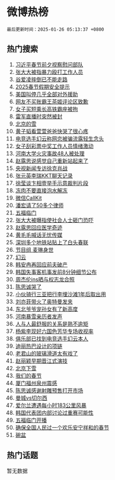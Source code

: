 # 微博热榜

`最后更新时间：2025-01-26 05:13:37 +0800`

## 热门搜索

1. [习近平春节前夕视察慰问部队](https://m.weibo.cn/search?containerid=100103type%3D1%26t%3D10%26q%3D%23%E4%B9%A0%E8%BF%91%E5%B9%B3%E6%98%A5%E8%8A%82%E5%89%8D%E5%A4%95%E8%A7%86%E5%AF%9F%E6%85%B0%E9%97%AE%E9%83%A8%E9%98%9F%23&stream_entry_id=51&isnewpage=1&extparam=seat%3D1%26c_type%3D51%26cate%3D10103%26q%3D%2523%25E4%25B9%25A0%25E8%25BF%2591%25E5%25B9%25B3%25E6%2598%25A5%25E8%258A%2582%25E5%2589%258D%25E5%25A4%2595%25E8%25A7%2586%25E5%25AF%259F%25E6%2585%25B0%25E9%2597%25AE%25E9%2583%25A8%25E9%2598%259F%2523%26dgr%3D0%26pos%3D0%26filter_type%3Drealtimehot%26stream_entry_id%3D51%26display_time%3D1737839615%26pre_seqid%3D17378396156329114374761)
1. [张大大被指暴力殴打工作人员](https://m.weibo.cn/search?containerid=100103type%3D1%26t%3D10%26q%3D%23%E5%BC%A0%E5%A4%A7%E5%A4%A7%E8%A2%AB%E6%8C%87%E6%9A%B4%E5%8A%9B%E6%AE%B4%E6%89%93%E5%B7%A5%E4%BD%9C%E4%BA%BA%E5%91%98%23&stream_entry_id=31&isnewpage=1&extparam=seat%3D1%26q%3D%2523%25E5%25BC%25A0%25E5%25A4%25A7%25E5%25A4%25A7%25E8%25A2%25AB%25E6%258C%2587%25E6%259A%25B4%25E5%258A%259B%25E6%25AE%25B4%25E6%2589%2593%25E5%25B7%25A5%25E4%25BD%259C%25E4%25BA%25BA%25E5%2591%2598%2523%26dgr%3D0%26flag%3D0%26filter_type%3Drealtimehot%26c_type%3D31%26cate%3D5001%26pos%3D0%26band_rank%3D1%26realpos%3D1%26lcate%3D5001%26stream_entry_id%3D31%26display_time%3D1737839615%26pre_seqid%3D17378396156329114374761)
1. [谷爱凌摔倒已不能走路](https://m.weibo.cn/search?containerid=100103type%3D1%26t%3D10%26q%3D%23%E8%B0%B7%E7%88%B1%E5%87%8C%E6%91%94%E5%80%92%E5%B7%B2%E4%B8%8D%E8%83%BD%E8%B5%B0%E8%B7%AF%23&stream_entry_id=31&isnewpage=1&extparam=seat%3D1%26q%3D%2523%25E8%25B0%25B7%25E7%2588%25B1%25E5%2587%258C%25E6%2591%2594%25E5%2580%2592%25E5%25B7%25B2%25E4%25B8%258D%25E8%2583%25BD%25E8%25B5%25B0%25E8%25B7%25AF%2523%26dgr%3D0%26flag%3D2%26filter_type%3Drealtimehot%26c_type%3D31%26cate%3D5001%26pos%3D1%26band_rank%3D2%26realpos%3D2%26lcate%3D5001%26stream_entry_id%3D31%26display_time%3D1737839615%26pre_seqid%3D17378396156329114374761)
1. [2025春节假期安全提示](https://m.weibo.cn/search?containerid=100103type%3D1%26t%3D10%26q%3D%232025%E6%98%A5%E8%8A%82%E5%81%87%E6%9C%9F%E5%AE%89%E5%85%A8%E6%8F%90%E7%A4%BA%23&stream_entry_id=31&isnewpage=1&extparam=seat%3D1%26q%3D%25232025%25E6%2598%25A5%25E8%258A%2582%25E5%2581%2587%25E6%259C%259F%25E5%25AE%2589%25E5%2585%25A8%25E6%258F%2590%25E7%25A4%25BA%2523%26dgr%3D0%26flag%3D0%26filter_type%3Drealtimehot%26c_type%3D31%26cate%3D5001%26pos%3D2%26band_rank%3D3%26realpos%3D3%26lcate%3D5001%26stream_entry_id%3D31%26display_time%3D1737839615%26pre_seqid%3D17378396156329114374761)
1. [美国叫停几乎全部对外援助](https://m.weibo.cn/search?containerid=100103type%3D1%26t%3D10%26q%3D%23%E7%BE%8E%E5%9B%BD%E5%8F%AB%E5%81%9C%E5%87%A0%E4%B9%8E%E5%85%A8%E9%83%A8%E5%AF%B9%E5%A4%96%E6%8F%B4%E5%8A%A9%23&stream_entry_id=31&isnewpage=1&extparam=seat%3D1%26q%3D%2523%25E7%25BE%258E%25E5%259B%25BD%25E5%258F%25AB%25E5%2581%259C%25E5%2587%25A0%25E4%25B9%258E%25E5%2585%25A8%25E9%2583%25A8%25E5%25AF%25B9%25E5%25A4%2596%25E6%258F%25B4%25E5%258A%25A9%2523%26dgr%3D0%26flag%3D0%26filter_type%3Drealtimehot%26c_type%3D31%26cate%3D5001%26pos%3D3%26band_rank%3D4%26realpos%3D4%26lcate%3D5001%26stream_entry_id%3D31%26display_time%3D1737839615%26pre_seqid%3D17378396156329114374761)
1. [网友不买账霸王茶姬评论区致歉](https://m.weibo.cn/search?containerid=100103type%3D1%26t%3D10%26q%3D%23%E7%BD%91%E5%8F%8B%E4%B8%8D%E4%B9%B0%E8%B4%A6%E9%9C%B8%E7%8E%8B%E8%8C%B6%E5%A7%AC%E8%AF%84%E8%AE%BA%E5%8C%BA%E8%87%B4%E6%AD%89%23&stream_entry_id=31&isnewpage=1&extparam=seat%3D1%26q%3D%2523%25E7%25BD%2591%25E5%258F%258B%25E4%25B8%258D%25E4%25B9%25B0%25E8%25B4%25A6%25E9%259C%25B8%25E7%258E%258B%25E8%258C%25B6%25E5%25A7%25AC%25E8%25AF%2584%25E8%25AE%25BA%25E5%258C%25BA%25E8%2587%25B4%25E6%25AD%2589%2523%26dgr%3D0%26flag%3D2%26filter_type%3Drealtimehot%26c_type%3D31%26cate%3D5001%26pos%3D4%26band_rank%3D5%26realpos%3D5%26lcate%3D5001%26stream_entry_id%3D31%26display_time%3D1737839615%26pre_seqid%3D17378396156329114374761)
1. [女子买短乘长高铁霸座被拘](https://m.weibo.cn/search?containerid=100103type%3D1%26t%3D10%26q%3D%23%E5%A5%B3%E5%AD%90%E4%B9%B0%E7%9F%AD%E4%B9%98%E9%95%BF%E9%AB%98%E9%93%81%E9%9C%B8%E5%BA%A7%E8%A2%AB%E6%8B%98%23&stream_entry_id=31&isnewpage=1&extparam=seat%3D1%26q%3D%2523%25E5%25A5%25B3%25E5%25AD%2590%25E4%25B9%25B0%25E7%259F%25AD%25E4%25B9%2598%25E9%2595%25BF%25E9%25AB%2598%25E9%2593%2581%25E9%259C%25B8%25E5%25BA%25A7%25E8%25A2%25AB%25E6%258B%2598%2523%26dgr%3D0%26flag%3D0%26filter_type%3Drealtimehot%26c_type%3D31%26cate%3D5001%26pos%3D5%26band_rank%3D6%26realpos%3D6%26lcate%3D5001%26stream_entry_id%3D31%26display_time%3D1737839615%26pre_seqid%3D17378396156329114374761)
1. [雷军直播时突然被封](https://m.weibo.cn/search?containerid=100103type%3D1%26t%3D10%26q%3D%23%E9%9B%B7%E5%86%9B%E7%9B%B4%E6%92%AD%E6%97%B6%E7%AA%81%E7%84%B6%E8%A2%AB%E5%B0%81%23&stream_entry_id=31&isnewpage=1&extparam=seat%3D1%26q%3D%2523%25E9%259B%25B7%25E5%2586%259B%25E7%259B%25B4%25E6%2592%25AD%25E6%2597%25B6%25E7%25AA%2581%25E7%2584%25B6%25E8%25A2%25AB%25E5%25B0%2581%2523%26dgr%3D0%26flag%3D0%26filter_type%3Drealtimehot%26c_type%3D31%26cate%3D5001%26pos%3D6%26band_rank%3D7%26realpos%3D7%26lcate%3D5001%26stream_entry_id%3D31%26display_time%3D1737839615%26pre_seqid%3D17378396156329114374761)
1. [北京的雪](https://m.weibo.cn/search?containerid=100103type%3D1%26t%3D10%26q%3D%23%E5%8C%97%E4%BA%AC%E7%9A%84%E9%9B%AA%23&stream_entry_id=31&isnewpage=1&extparam=seat%3D1%26q%3D%2523%25E5%258C%2597%25E4%25BA%25AC%25E7%259A%2584%25E9%259B%25AA%2523%26dgr%3D0%26flag%3D0%26filter_type%3Drealtimehot%26c_type%3D31%26cate%3D5001%26pos%3D7%26band_rank%3D8%26realpos%3D8%26lcate%3D5001%26stream_entry_id%3D31%26display_time%3D1737839615%26pre_seqid%3D17378396156329114374761)
1. [黄子韬看萱萱爸爸快哭了很心疼](https://m.weibo.cn/search?containerid=100103type%3D1%26t%3D10%26q%3D%23%E9%BB%84%E5%AD%90%E9%9F%AC%E7%9C%8B%E8%90%B1%E8%90%B1%E7%88%B8%E7%88%B8%E5%BF%AB%E5%93%AD%E4%BA%86%E5%BE%88%E5%BF%83%E7%96%BC%23&stream_entry_id=31&isnewpage=1&extparam=seat%3D1%26q%3D%2523%25E9%25BB%2584%25E5%25AD%2590%25E9%259F%25AC%25E7%259C%258B%25E8%2590%25B1%25E8%2590%25B1%25E7%2588%25B8%25E7%2588%25B8%25E5%25BF%25AB%25E5%2593%25AD%25E4%25BA%2586%25E5%25BE%2588%25E5%25BF%2583%25E7%2596%25BC%2523%26dgr%3D0%26flag%3D0%26filter_type%3Drealtimehot%26c_type%3D31%26cate%3D5001%26pos%3D8%26band_rank%3D9%26realpos%3D9%26lcate%3D5001%26stream_entry_id%3D31%26display_time%3D1737839615%26pre_seqid%3D17378396156329114374761)
1. [电竞选手幻云称网恋被骗流露轻生念头](https://m.weibo.cn/search?containerid=100103type%3D1%26t%3D10%26q%3D%23%E7%94%B5%E7%AB%9E%E9%80%89%E6%89%8B%E5%B9%BB%E4%BA%91%E7%A7%B0%E7%BD%91%E6%81%8B%E8%A2%AB%E9%AA%97%E6%B5%81%E9%9C%B2%E8%BD%BB%E7%94%9F%E5%BF%B5%E5%A4%B4%23&stream_entry_id=31&isnewpage=1&extparam=seat%3D1%26q%3D%2523%25E7%2594%25B5%25E7%25AB%259E%25E9%2580%2589%25E6%2589%258B%25E5%25B9%25BB%25E4%25BA%2591%25E7%25A7%25B0%25E7%25BD%2591%25E6%2581%258B%25E8%25A2%25AB%25E9%25AA%2597%25E6%25B5%2581%25E9%259C%25B2%25E8%25BD%25BB%25E7%2594%259F%25E5%25BF%25B5%25E5%25A4%25B4%2523%26dgr%3D0%26flag%3D0%26filter_type%3Drealtimehot%26c_type%3D31%26cate%3D5001%26pos%3D9%26band_rank%3D10%26realpos%3D10%26lcate%3D5001%26stream_entry_id%3D31%26display_time%3D1737839615%26pre_seqid%3D17378396156329114374761)
1. [女子刮彩票中奖工作人员情绪激动](https://m.weibo.cn/search?containerid=100103type%3D1%26t%3D10%26q%3D%23%E5%A5%B3%E5%AD%90%E5%88%AE%E5%BD%A9%E7%A5%A8%E4%B8%AD%E5%A5%96%E5%B7%A5%E4%BD%9C%E4%BA%BA%E5%91%98%E6%83%85%E7%BB%AA%E6%BF%80%E5%8A%A8%23&stream_entry_id=31&isnewpage=1&extparam=seat%3D1%26q%3D%2523%25E5%25A5%25B3%25E5%25AD%2590%25E5%2588%25AE%25E5%25BD%25A9%25E7%25A5%25A8%25E4%25B8%25AD%25E5%25A5%2596%25E5%25B7%25A5%25E4%25BD%259C%25E4%25BA%25BA%25E5%2591%2598%25E6%2583%2585%25E7%25BB%25AA%25E6%25BF%2580%25E5%258A%25A8%2523%26dgr%3D0%26flag%3D0%26filter_type%3Drealtimehot%26c_type%3D31%26cate%3D5001%26pos%3D10%26band_rank%3D11%26realpos%3D11%26lcate%3D5001%26stream_entry_id%3D31%26display_time%3D1737839615%26pre_seqid%3D17378396156329114374761)
1. [河南大学火灾事故48人被处理](https://m.weibo.cn/search?containerid=100103type%3D1%26t%3D10%26q%3D%23%E6%B2%B3%E5%8D%97%E5%A4%A7%E5%AD%A6%E7%81%AB%E7%81%BE%E4%BA%8B%E6%95%8548%E4%BA%BA%E8%A2%AB%E5%A4%84%E7%90%86%23&stream_entry_id=31&isnewpage=1&extparam=seat%3D1%26q%3D%2523%25E6%25B2%25B3%25E5%258D%2597%25E5%25A4%25A7%25E5%25AD%25A6%25E7%2581%25AB%25E7%2581%25BE%25E4%25BA%258B%25E6%2595%258548%25E4%25BA%25BA%25E8%25A2%25AB%25E5%25A4%2584%25E7%2590%2586%2523%26dgr%3D0%26flag%3D0%26filter_type%3Drealtimehot%26c_type%3D31%26cate%3D5001%26pos%3D11%26band_rank%3D12%26realpos%3D12%26lcate%3D5001%26stream_entry_id%3D31%26display_time%3D1737839615%26pre_seqid%3D17378396156329114374761)
1. [赵露思说感觉自己重新站起来了](https://m.weibo.cn/search?containerid=100103type%3D1%26t%3D10%26q%3D%23%E8%B5%B5%E9%9C%B2%E6%80%9D%E8%AF%B4%E6%84%9F%E8%A7%89%E8%87%AA%E5%B7%B1%E9%87%8D%E6%96%B0%E7%AB%99%E8%B5%B7%E6%9D%A5%E4%BA%86%23&stream_entry_id=31&isnewpage=1&extparam=seat%3D1%26q%3D%2523%25E8%25B5%25B5%25E9%259C%25B2%25E6%2580%259D%25E8%25AF%25B4%25E6%2584%259F%25E8%25A7%2589%25E8%2587%25AA%25E5%25B7%25B1%25E9%2587%258D%25E6%2596%25B0%25E7%25AB%2599%25E8%25B5%25B7%25E6%259D%25A5%25E4%25BA%2586%2523%26dgr%3D0%26flag%3D0%26filter_type%3Drealtimehot%26c_type%3D31%26cate%3D5001%26pos%3D12%26band_rank%3D13%26realpos%3D13%26lcate%3D5001%26stream_entry_id%3D31%26display_time%3D1737839615%26pre_seqid%3D17378396156329114374761)
1. [央视新闻专访徐克肖战](https://m.weibo.cn/search?containerid=100103type%3D1%26t%3D10%26q%3D%23%E5%A4%AE%E8%A7%86%E6%96%B0%E9%97%BB%E4%B8%93%E8%AE%BF%E5%BE%90%E5%85%8B%E8%82%96%E6%88%98%23&stream_entry_id=31&isnewpage=1&extparam=seat%3D1%26q%3D%2523%25E5%25A4%25AE%25E8%25A7%2586%25E6%2596%25B0%25E9%2597%25BB%25E4%25B8%2593%25E8%25AE%25BF%25E5%25BE%2590%25E5%2585%258B%25E8%2582%2596%25E6%2588%2598%2523%26dgr%3D0%26flag%3D0%26filter_type%3Drealtimehot%26c_type%3D31%26cate%3D5001%26pos%3D13%26band_rank%3D14%26realpos%3D14%26lcate%3D5001%26stream_entry_id%3D31%26display_time%3D1737839615%26pre_seqid%3D17378396156329114374761)
1. [张元英李瑞KKT聊天记录](https://m.weibo.cn/search?containerid=100103type%3D1%26t%3D10%26q%3D%23%E5%BC%A0%E5%85%83%E8%8B%B1%E6%9D%8E%E7%91%9EKKT%E8%81%8A%E5%A4%A9%E8%AE%B0%E5%BD%95%23&stream_entry_id=31&isnewpage=1&extparam=seat%3D1%26q%3D%2523%25E5%25BC%25A0%25E5%2585%2583%25E8%258B%25B1%25E6%259D%258E%25E7%2591%259EKKT%25E8%2581%258A%25E5%25A4%25A9%25E8%25AE%25B0%25E5%25BD%2595%2523%26dgr%3D0%26flag%3D0%26filter_type%3Drealtimehot%26c_type%3D31%26cate%3D5001%26pos%3D14%26band_rank%3D15%26realpos%3D15%26lcate%3D5001%26stream_entry_id%3D31%26display_time%3D1737839615%26pre_seqid%3D17378396156329114374761)
1. [徐莹谈卞相壹举手示意裁判片段](https://m.weibo.cn/search?containerid=100103type%3D1%26t%3D10%26q%3D%23%E5%BE%90%E8%8E%B9%E8%B0%88%E5%8D%9E%E7%9B%B8%E5%A3%B9%E4%B8%BE%E6%89%8B%E7%A4%BA%E6%84%8F%E8%A3%81%E5%88%A4%E7%89%87%E6%AE%B5%23&stream_entry_id=31&isnewpage=1&extparam=seat%3D1%26q%3D%2523%25E5%25BE%2590%25E8%258E%25B9%25E8%25B0%2588%25E5%258D%259E%25E7%259B%25B8%25E5%25A3%25B9%25E4%25B8%25BE%25E6%2589%258B%25E7%25A4%25BA%25E6%2584%258F%25E8%25A3%2581%25E5%2588%25A4%25E7%2589%2587%25E6%25AE%25B5%2523%26dgr%3D0%26flag%3D0%26filter_type%3Drealtimehot%26c_type%3D31%26cate%3D5001%26pos%3D15%26band_rank%3D16%26realpos%3D16%26lcate%3D5001%26stream_entry_id%3D31%26display_time%3D1737839615%26pre_seqid%3D17378396156329114374761)
1. [冻肉不要直接泡水解冻](https://m.weibo.cn/search?containerid=100103type%3D1%26t%3D10%26q%3D%23%E5%86%BB%E8%82%89%E4%B8%8D%E8%A6%81%E7%9B%B4%E6%8E%A5%E6%B3%A1%E6%B0%B4%E8%A7%A3%E5%86%BB%23&stream_entry_id=31&isnewpage=1&extparam=seat%3D1%26q%3D%2523%25E5%2586%25BB%25E8%2582%2589%25E4%25B8%258D%25E8%25A6%2581%25E7%259B%25B4%25E6%258E%25A5%25E6%25B3%25A1%25E6%25B0%25B4%25E8%25A7%25A3%25E5%2586%25BB%2523%26dgr%3D0%26flag%3D0%26filter_type%3Drealtimehot%26c_type%3D31%26cate%3D5001%26pos%3D16%26band_rank%3D17%26realpos%3D17%26lcate%3D5001%26stream_entry_id%3D31%26display_time%3D1737839615%26pre_seqid%3D17378396156329114374761)
1. [微信CallKit](https://m.weibo.cn/search?containerid=100103type%3D1%26t%3D10%26q%3D%E5%BE%AE%E4%BF%A1CallKit&stream_entry_id=31&isnewpage=1&extparam=seat%3D1%26q%3D%25E5%25BE%25AE%25E4%25BF%25A1CallKit%26dgr%3D0%26flag%3D0%26filter_type%3Drealtimehot%26c_type%3D31%26cate%3D5001%26pos%3D17%26band_rank%3D18%26realpos%3D18%26lcate%3D5001%26stream_entry_id%3D31%26display_time%3D1737839615%26pre_seqid%3D17378396156329114374761)
1. [潘宏请了50多个律师](https://m.weibo.cn/search?containerid=100103type%3D1%26t%3D10%26q%3D%23%E6%BD%98%E5%AE%8F%E8%AF%B7%E4%BA%8650%E5%A4%9A%E4%B8%AA%E5%BE%8B%E5%B8%88%23&stream_entry_id=31&isnewpage=1&extparam=seat%3D1%26q%3D%2523%25E6%25BD%2598%25E5%25AE%258F%25E8%25AF%25B7%25E4%25BA%258650%25E5%25A4%259A%25E4%25B8%25AA%25E5%25BE%258B%25E5%25B8%2588%2523%26dgr%3D0%26flag%3D0%26filter_type%3Drealtimehot%26c_type%3D31%26cate%3D5001%26pos%3D18%26band_rank%3D19%26realpos%3D19%26lcate%3D5001%26stream_entry_id%3D31%26display_time%3D1737839615%26pre_seqid%3D17378396156329114374761)
1. [五福临门](https://m.weibo.cn/search?containerid=100103type%3D1%26t%3D10%26q%3D%E4%BA%94%E7%A6%8F%E4%B8%B4%E9%97%A8&stream_entry_id=31&isnewpage=1&extparam=seat%3D1%26q%3D%25E4%25BA%2594%25E7%25A6%258F%25E4%25B8%25B4%25E9%2597%25A8%26dgr%3D0%26flag%3D0%26filter_type%3Drealtimehot%26c_type%3D31%26cate%3D5001%26pos%3D19%26band_rank%3D20%26realpos%3D20%26lcate%3D5001%26stream_entry_id%3D31%26display_time%3D1737839615%26pre_seqid%3D17378396156329114374761)
1. [张大大被曝指使社会人士砸门恐吓](https://m.weibo.cn/search?containerid=100103type%3D1%26t%3D10%26q%3D%23%E5%BC%A0%E5%A4%A7%E5%A4%A7%E8%A2%AB%E6%9B%9D%E6%8C%87%E4%BD%BF%E7%A4%BE%E4%BC%9A%E4%BA%BA%E5%A3%AB%E7%A0%B8%E9%97%A8%E6%81%90%E5%90%93%23&stream_entry_id=31&isnewpage=1&extparam=seat%3D1%26q%3D%2523%25E5%25BC%25A0%25E5%25A4%25A7%25E5%25A4%25A7%25E8%25A2%25AB%25E6%259B%259D%25E6%258C%2587%25E4%25BD%25BF%25E7%25A4%25BE%25E4%25BC%259A%25E4%25BA%25BA%25E5%25A3%25AB%25E7%25A0%25B8%25E9%2597%25A8%25E6%2581%2590%25E5%2590%2593%2523%26dgr%3D0%26flag%3D2%26filter_type%3Drealtimehot%26c_type%3D31%26cate%3D5001%26pos%3D20%26band_rank%3D21%26realpos%3D21%26lcate%3D5001%26stream_entry_id%3D31%26display_time%3D1737839615%26pre_seqid%3D17378396156329114374761)
1. [赵露思回应医学奇迹](https://m.weibo.cn/search?containerid=100103type%3D1%26t%3D10%26q%3D%23%E8%B5%B5%E9%9C%B2%E6%80%9D%E5%9B%9E%E5%BA%94%E5%8C%BB%E5%AD%A6%E5%A5%87%E8%BF%B9%23&stream_entry_id=31&isnewpage=1&extparam=seat%3D1%26q%3D%2523%25E8%25B5%25B5%25E9%259C%25B2%25E6%2580%259D%25E5%259B%259E%25E5%25BA%2594%25E5%258C%25BB%25E5%25AD%25A6%25E5%25A5%2587%25E8%25BF%25B9%2523%26dgr%3D0%26flag%3D2%26filter_type%3Drealtimehot%26c_type%3D31%26cate%3D5001%26pos%3D21%26band_rank%3D22%26realpos%3D22%26lcate%3D5001%26stream_entry_id%3D31%26display_time%3D1737839615%26pre_seqid%3D17378396156329114374761)
1. [黄毛毛喊话无忧传媒](https://m.weibo.cn/search?containerid=100103type%3D1%26t%3D10%26q%3D%23%E9%BB%84%E6%AF%9B%E6%AF%9B%E5%96%8A%E8%AF%9D%E6%97%A0%E5%BF%A7%E4%BC%A0%E5%AA%92%23&stream_entry_id=31&isnewpage=1&extparam=seat%3D1%26q%3D%2523%25E9%25BB%2584%25E6%25AF%259B%25E6%25AF%259B%25E5%2596%258A%25E8%25AF%259D%25E6%2597%25A0%25E5%25BF%25A7%25E4%25BC%25A0%25E5%25AA%2592%2523%26dgr%3D0%26flag%3D0%26filter_type%3Drealtimehot%26c_type%3D31%26cate%3D5001%26pos%3D22%26band_rank%3D23%26realpos%3D23%26lcate%3D5001%26stream_entry_id%3D31%26display_time%3D1737839615%26pre_seqid%3D17378396156329114374761)
1. [深圳多个地铁站贴上了白头春联](https://m.weibo.cn/search?containerid=100103type%3D1%26t%3D10%26q%3D%23%E6%B7%B1%E5%9C%B3%E5%A4%9A%E4%B8%AA%E5%9C%B0%E9%93%81%E7%AB%99%E8%B4%B4%E4%B8%8A%E4%BA%86%E7%99%BD%E5%A4%B4%E6%98%A5%E8%81%94%23&stream_entry_id=31&isnewpage=1&extparam=seat%3D1%26q%3D%2523%25E6%25B7%25B1%25E5%259C%25B3%25E5%25A4%259A%25E4%25B8%25AA%25E5%259C%25B0%25E9%2593%2581%25E7%25AB%2599%25E8%25B4%25B4%25E4%25B8%258A%25E4%25BA%2586%25E7%2599%25BD%25E5%25A4%25B4%25E6%2598%25A5%25E8%2581%2594%2523%26dgr%3D0%26flag%3D0%26filter_type%3Drealtimehot%26c_type%3D31%26cate%3D5001%26pos%3D23%26band_rank%3D24%26realpos%3D24%26lcate%3D5001%26stream_entry_id%3D31%26display_time%3D1737839615%26pre_seqid%3D17378396156329114374761)
1. [节目组 麦琳身世](https://m.weibo.cn/search?containerid=100103type%3D1%26t%3D10%26q%3D%E8%8A%82%E7%9B%AE%E7%BB%84+%E9%BA%A6%E7%90%B3%E8%BA%AB%E4%B8%96&stream_entry_id=31&isnewpage=1&extparam=seat%3D1%26q%3D%25E8%258A%2582%25E7%259B%25AE%25E7%25BB%2584%2520%25E9%25BA%25A6%25E7%2590%25B3%25E8%25BA%25AB%25E4%25B8%2596%26dgr%3D0%26flag%3D0%26filter_type%3Drealtimehot%26c_type%3D31%26cate%3D5001%26pos%3D24%26band_rank%3D25%26realpos%3D25%26lcate%3D5001%26stream_entry_id%3D31%26display_time%3D1737839615%26pre_seqid%3D17378396156329114374761)
1. [幻云](https://m.weibo.cn/search?containerid=100103type%3D1%26t%3D10%26q%3D%E5%B9%BB%E4%BA%91&stream_entry_id=31&isnewpage=1&extparam=seat%3D1%26q%3D%25E5%25B9%25BB%25E4%25BA%2591%26dgr%3D0%26flag%3D0%26filter_type%3Drealtimehot%26c_type%3D31%26cate%3D5001%26pos%3D25%26band_rank%3D26%26realpos%3D26%26lcate%3D5001%26stream_entry_id%3D31%26display_time%3D1737839615%26pre_seqid%3D17378396156329114374761)
1. [韩安冉再回应前夫破产](https://m.weibo.cn/search?containerid=100103type%3D1%26t%3D10%26q%3D%23%E9%9F%A9%E5%AE%89%E5%86%89%E5%86%8D%E5%9B%9E%E5%BA%94%E5%89%8D%E5%A4%AB%E7%A0%B4%E4%BA%A7%23&stream_entry_id=31&isnewpage=1&extparam=seat%3D1%26q%3D%2523%25E9%259F%25A9%25E5%25AE%2589%25E5%2586%2589%25E5%2586%258D%25E5%259B%259E%25E5%25BA%2594%25E5%2589%258D%25E5%25A4%25AB%25E7%25A0%25B4%25E4%25BA%25A7%2523%26dgr%3D0%26flag%3D0%26filter_type%3Drealtimehot%26c_type%3D31%26cate%3D5001%26pos%3D26%26band_rank%3D27%26realpos%3D27%26lcate%3D5001%26stream_entry_id%3D31%26display_time%3D1737839615%26pre_seqid%3D17378396156329114374761)
1. [韩国失事客机事发前8分钟细节公布](https://m.weibo.cn/search?containerid=100103type%3D1%26t%3D10%26q%3D%23%E9%9F%A9%E5%9B%BD%E5%A4%B1%E4%BA%8B%E5%AE%A2%E6%9C%BA%E4%BA%8B%E5%8F%91%E5%89%8D8%E5%88%86%E9%92%9F%E7%BB%86%E8%8A%82%E5%85%AC%E5%B8%83%23&stream_entry_id=31&isnewpage=1&extparam=seat%3D1%26q%3D%2523%25E9%259F%25A9%25E5%259B%25BD%25E5%25A4%25B1%25E4%25BA%258B%25E5%25AE%25A2%25E6%259C%25BA%25E4%25BA%258B%25E5%258F%2591%25E5%2589%258D8%25E5%2588%2586%25E9%2592%259F%25E7%25BB%2586%25E8%258A%2582%25E5%2585%25AC%25E5%25B8%2583%2523%26dgr%3D0%26flag%3D0%26filter_type%3Drealtimehot%26c_type%3D31%26cate%3D5001%26pos%3D27%26band_rank%3D28%26realpos%3D28%26lcate%3D5001%26stream_entry_id%3D31%26display_time%3D1737839615%26pre_seqid%3D17378396156329114374761)
1. [周杰伦ins晒与权志龙合照](https://m.weibo.cn/search?containerid=100103type%3D1%26t%3D10%26q%3D%23%E5%91%A8%E6%9D%B0%E4%BC%A6ins%E6%99%92%E4%B8%8E%E6%9D%83%E5%BF%97%E9%BE%99%E5%90%88%E7%85%A7%23&stream_entry_id=31&isnewpage=1&extparam=seat%3D1%26q%3D%2523%25E5%2591%25A8%25E6%259D%25B0%25E4%25BC%25A6ins%25E6%2599%2592%25E4%25B8%258E%25E6%259D%2583%25E5%25BF%2597%25E9%25BE%2599%25E5%2590%2588%25E7%2585%25A7%2523%26dgr%3D0%26flag%3D0%26filter_type%3Drealtimehot%26c_type%3D31%26cate%3D5001%26pos%3D28%26band_rank%3D29%26realpos%3D29%26lcate%3D5001%26stream_entry_id%3D31%26display_time%3D1737839615%26pre_seqid%3D17378396156329114374761)
1. [陈思诚哭了](https://m.weibo.cn/search?containerid=100103type%3D1%26t%3D10%26q%3D%23%E9%99%88%E6%80%9D%E8%AF%9A%E5%93%AD%E4%BA%86%23&stream_entry_id=31&isnewpage=1&extparam=seat%3D1%26q%3D%2523%25E9%2599%2588%25E6%2580%259D%25E8%25AF%259A%25E5%2593%25AD%25E4%25BA%2586%2523%26dgr%3D0%26flag%3D0%26filter_type%3Drealtimehot%26c_type%3D31%26cate%3D5001%26pos%3D29%26band_rank%3D30%26realpos%3D30%26lcate%3D5001%26stream_entry_id%3D31%26display_time%3D1737839615%26pre_seqid%3D17378396156329114374761)
1. [小伙骑行三亚把行李埋沙滩1年后取出用](https://m.weibo.cn/search?containerid=100103type%3D1%26t%3D10%26q%3D%23%E5%B0%8F%E4%BC%99%E9%AA%91%E8%A1%8C%E4%B8%89%E4%BA%9A%E6%8A%8A%E8%A1%8C%E6%9D%8E%E5%9F%8B%E6%B2%99%E6%BB%A91%E5%B9%B4%E5%90%8E%E5%8F%96%E5%87%BA%E7%94%A8%23&stream_entry_id=31&isnewpage=1&extparam=seat%3D1%26q%3D%2523%25E5%25B0%258F%25E4%25BC%2599%25E9%25AA%2591%25E8%25A1%258C%25E4%25B8%2589%25E4%25BA%259A%25E6%258A%258A%25E8%25A1%258C%25E6%259D%258E%25E5%259F%258B%25E6%25B2%2599%25E6%25BB%25A91%25E5%25B9%25B4%25E5%2590%258E%25E5%258F%2596%25E5%2587%25BA%25E7%2594%25A8%2523%26dgr%3D0%26flag%3D0%26filter_type%3Drealtimehot%26c_type%3D31%26cate%3D5001%26pos%3D30%26band_rank%3D31%26realpos%3D31%26lcate%3D5001%26stream_entry_id%3D31%26display_time%3D1737839615%26pre_seqid%3D17378396156329114374761)
1. [刘亦菲带火了奥特曼发夹](https://m.weibo.cn/search?containerid=100103type%3D1%26t%3D10%26q%3D%23%E5%88%98%E4%BA%A6%E8%8F%B2%E5%B8%A6%E7%81%AB%E4%BA%86%E5%A5%A5%E7%89%B9%E6%9B%BC%E5%8F%91%E5%A4%B9%23&stream_entry_id=31&isnewpage=1&extparam=seat%3D1%26q%3D%2523%25E5%2588%2598%25E4%25BA%25A6%25E8%258F%25B2%25E5%25B8%25A6%25E7%2581%25AB%25E4%25BA%2586%25E5%25A5%25A5%25E7%2589%25B9%25E6%259B%25BC%25E5%258F%2591%25E5%25A4%25B9%2523%26dgr%3D0%26flag%3D0%26filter_type%3Drealtimehot%26c_type%3D31%26cate%3D5001%26pos%3D31%26band_rank%3D32%26realpos%3D32%26lcate%3D5001%26stream_entry_id%3D31%26display_time%3D1737839615%26pre_seqid%3D17378396156329114374761)
1. [东北爷爷宠孙女有了新高度](https://m.weibo.cn/search?containerid=100103type%3D1%26t%3D10%26q%3D%23%E4%B8%9C%E5%8C%97%E7%88%B7%E7%88%B7%E5%AE%A0%E5%AD%99%E5%A5%B3%E6%9C%89%E4%BA%86%E6%96%B0%E9%AB%98%E5%BA%A6%23&stream_entry_id=31&isnewpage=1&extparam=seat%3D1%26q%3D%2523%25E4%25B8%259C%25E5%258C%2597%25E7%2588%25B7%25E7%2588%25B7%25E5%25AE%25A0%25E5%25AD%2599%25E5%25A5%25B3%25E6%259C%2589%25E4%25BA%2586%25E6%2596%25B0%25E9%25AB%2598%25E5%25BA%25A6%2523%26dgr%3D0%26flag%3D0%26filter_type%3Drealtimehot%26c_type%3D31%26cate%3D5001%26pos%3D32%26band_rank%3D33%26realpos%3D33%26lcate%3D5001%26stream_entry_id%3D31%26display_time%3D1737839615%26pre_seqid%3D17378396156329114374761)
1. [河南暴雪亲历者发声](https://m.weibo.cn/search?containerid=100103type%3D1%26t%3D10%26q%3D%23%E6%B2%B3%E5%8D%97%E6%9A%B4%E9%9B%AA%E4%BA%B2%E5%8E%86%E8%80%85%E5%8F%91%E5%A3%B0%23&stream_entry_id=31&isnewpage=1&extparam=seat%3D1%26q%3D%2523%25E6%25B2%25B3%25E5%258D%2597%25E6%259A%25B4%25E9%259B%25AA%25E4%25BA%25B2%25E5%258E%2586%25E8%2580%2585%25E5%258F%2591%25E5%25A3%25B0%2523%26dgr%3D0%26flag%3D0%26filter_type%3Drealtimehot%26c_type%3D31%26cate%3D5001%26pos%3D33%26band_rank%3D34%26realpos%3D34%26lcate%3D5001%26stream_entry_id%3D31%26display_time%3D1737839615%26pre_seqid%3D17378396156329114374761)
1. [人与人最舒服的关系是熟不逾矩](https://m.weibo.cn/search?containerid=100103type%3D1%26t%3D10%26q%3D%23%E4%BA%BA%E4%B8%8E%E4%BA%BA%E6%9C%80%E8%88%92%E6%9C%8D%E7%9A%84%E5%85%B3%E7%B3%BB%E6%98%AF%E7%86%9F%E4%B8%8D%E9%80%BE%E7%9F%A9%23&stream_entry_id=31&isnewpage=1&extparam=seat%3D1%26q%3D%2523%25E4%25BA%25BA%25E4%25B8%258E%25E4%25BA%25BA%25E6%259C%2580%25E8%2588%2592%25E6%259C%258D%25E7%259A%2584%25E5%2585%25B3%25E7%25B3%25BB%25E6%2598%25AF%25E7%2586%259F%25E4%25B8%258D%25E9%2580%25BE%25E7%259F%25A9%2523%26dgr%3D0%26flag%3D0%26filter_type%3Drealtimehot%26c_type%3D31%26cate%3D5001%26pos%3D34%26band_rank%3D35%26realpos%3D35%26lcate%3D5001%26stream_entry_id%3D31%26display_time%3D1737839615%26pre_seqid%3D17378396156329114374761)
1. [杨紫李现好六国色芳华专场收视率](https://m.weibo.cn/search?containerid=100103type%3D1%26t%3D10%26q%3D%23%E6%9D%A8%E7%B4%AB%E6%9D%8E%E7%8E%B0%E5%A5%BD%E5%85%AD%E5%9B%BD%E8%89%B2%E8%8A%B3%E5%8D%8E%E4%B8%93%E5%9C%BA%E6%94%B6%E8%A7%86%E7%8E%87%23&stream_entry_id=31&isnewpage=1&extparam=seat%3D1%26q%3D%2523%25E6%259D%25A8%25E7%25B4%25AB%25E6%259D%258E%25E7%258E%25B0%25E5%25A5%25BD%25E5%2585%25AD%25E5%259B%25BD%25E8%2589%25B2%25E8%258A%25B3%25E5%258D%258E%25E4%25B8%2593%25E5%259C%25BA%25E6%2594%25B6%25E8%25A7%2586%25E7%258E%2587%2523%26dgr%3D0%26flag%3D0%26filter_type%3Drealtimehot%26c_type%3D31%26cate%3D5001%26pos%3D35%26band_rank%3D36%26realpos%3D36%26lcate%3D5001%26stream_entry_id%3D31%26display_time%3D1737839615%26pre_seqid%3D17378396156329114374761)
1. [俱乐部已找到电竞选手幻云本人](https://m.weibo.cn/search?containerid=100103type%3D1%26t%3D10%26q%3D%23%E4%BF%B1%E4%B9%90%E9%83%A8%E5%B7%B2%E6%89%BE%E5%88%B0%E7%94%B5%E7%AB%9E%E9%80%89%E6%89%8B%E5%B9%BB%E4%BA%91%E6%9C%AC%E4%BA%BA%23&stream_entry_id=31&isnewpage=1&extparam=seat%3D1%26q%3D%2523%25E4%25BF%25B1%25E4%25B9%2590%25E9%2583%25A8%25E5%25B7%25B2%25E6%2589%25BE%25E5%2588%25B0%25E7%2594%25B5%25E7%25AB%259E%25E9%2580%2589%25E6%2589%258B%25E5%25B9%25BB%25E4%25BA%2591%25E6%259C%25AC%25E4%25BA%25BA%2523%26dgr%3D0%26flag%3D0%26filter_type%3Drealtimehot%26c_type%3D31%26cate%3D5001%26pos%3D36%26band_rank%3D37%26realpos%3D37%26lcate%3D5001%26stream_entry_id%3D31%26display_time%3D1737839615%26pre_seqid%3D17378396156329114374761)
1. [迪丽热巴设计的项链](https://m.weibo.cn/search?containerid=100103type%3D1%26t%3D10%26q%3D%23%E8%BF%AA%E4%B8%BD%E7%83%AD%E5%B7%B4%E8%AE%BE%E8%AE%A1%E7%9A%84%E9%A1%B9%E9%93%BE%23&stream_entry_id=31&isnewpage=1&extparam=seat%3D1%26q%3D%2523%25E8%25BF%25AA%25E4%25B8%25BD%25E7%2583%25AD%25E5%25B7%25B4%25E8%25AE%25BE%25E8%25AE%25A1%25E7%259A%2584%25E9%25A1%25B9%25E9%2593%25BE%2523%26dgr%3D0%26flag%3D0%26filter_type%3Drealtimehot%26c_type%3D31%26cate%3D5001%26pos%3D37%26band_rank%3D38%26realpos%3D38%26lcate%3D5001%26stream_entry_id%3D31%26display_time%3D1737839615%26pre_seqid%3D17378396156329114374761)
1. [老君山的玻璃滑道太有戏了](https://m.weibo.cn/search?containerid=100103type%3D1%26t%3D10%26q%3D%E8%80%81%E5%90%9B%E5%B1%B1%E7%9A%84%E7%8E%BB%E7%92%83%E6%BB%91%E9%81%93%E5%A4%AA%E6%9C%89%E6%88%8F%E4%BA%86&stream_entry_id=31&isnewpage=1&extparam=seat%3D1%26q%3D%25E8%2580%2581%25E5%2590%259B%25E5%25B1%25B1%25E7%259A%2584%25E7%258E%25BB%25E7%2592%2583%25E6%25BB%2591%25E9%2581%2593%25E5%25A4%25AA%25E6%259C%2589%25E6%2588%258F%25E4%25BA%2586%26dgr%3D0%26flag%3D1%26filter_type%3Drealtimehot%26c_type%3D31%26cate%3D5001%26pos%3D38%26band_rank%3D39%26realpos%3D39%26lcate%3D5001%26stream_entry_id%3D31%26display_time%3D1737839615%26pre_seqid%3D17378396156329114374761)
1. [赵丽颖早期晋江式演技](https://m.weibo.cn/search?containerid=100103type%3D1%26t%3D10%26q%3D%23%E8%B5%B5%E4%B8%BD%E9%A2%96%E6%97%A9%E6%9C%9F%E6%99%8B%E6%B1%9F%E5%BC%8F%E6%BC%94%E6%8A%80%23&stream_entry_id=31&isnewpage=1&extparam=seat%3D1%26q%3D%2523%25E8%25B5%25B5%25E4%25B8%25BD%25E9%25A2%2596%25E6%2597%25A9%25E6%259C%259F%25E6%2599%258B%25E6%25B1%259F%25E5%25BC%258F%25E6%25BC%2594%25E6%258A%2580%2523%26dgr%3D0%26flag%3D0%26filter_type%3Drealtimehot%26c_type%3D31%26cate%3D5001%26pos%3D39%26band_rank%3D40%26realpos%3D40%26lcate%3D5001%26stream_entry_id%3D31%26display_time%3D1737839615%26pre_seqid%3D17378396156329114374761)
1. [北京下雪](https://m.weibo.cn/search?containerid=100103type%3D1%26t%3D10%26q%3D%E5%8C%97%E4%BA%AC%E4%B8%8B%E9%9B%AA&stream_entry_id=31&isnewpage=1&extparam=seat%3D1%26q%3D%25E5%258C%2597%25E4%25BA%25AC%25E4%25B8%258B%25E9%259B%25AA%26dgr%3D0%26flag%3D0%26filter_type%3Drealtimehot%26c_type%3D31%26cate%3D5001%26pos%3D40%26band_rank%3D41%26realpos%3D41%26lcate%3D5001%26stream_entry_id%3D31%26display_time%3D1737839615%26pre_seqid%3D17378396156329114374761)
1. [我们的春节](https://m.weibo.cn/search?containerid=100103type%3D1%26t%3D10%26q%3D%E6%88%91%E4%BB%AC%E7%9A%84%E6%98%A5%E8%8A%82&stream_entry_id=31&isnewpage=1&extparam=seat%3D1%26q%3D%25E6%2588%2591%25E4%25BB%25AC%25E7%259A%2584%25E6%2598%25A5%25E8%258A%2582%26dgr%3D0%26flag%3D0%26filter_type%3Drealtimehot%26c_type%3D31%26cate%3D5001%26pos%3D41%26band_rank%3D42%26realpos%3D42%26lcate%3D5001%26stream_entry_id%3D31%26display_time%3D1737839615%26pre_seqid%3D17378396156329114374761)
1. [厦门福州泉州震感](https://m.weibo.cn/search?containerid=100103type%3D1%26t%3D10%26q%3D%23%E5%8E%A6%E9%97%A8%E7%A6%8F%E5%B7%9E%E6%B3%89%E5%B7%9E%E9%9C%87%E6%84%9F%23&stream_entry_id=31&isnewpage=1&extparam=seat%3D1%26q%3D%2523%25E5%258E%25A6%25E9%2597%25A8%25E7%25A6%258F%25E5%25B7%259E%25E6%25B3%2589%25E5%25B7%259E%25E9%259C%2587%25E6%2584%259F%2523%26dgr%3D0%26flag%3D0%26filter_type%3Drealtimehot%26c_type%3D31%26cate%3D5001%26pos%3D42%26band_rank%3D43%26realpos%3D43%26lcate%3D5001%26stream_entry_id%3D31%26display_time%3D1737839615%26pre_seqid%3D17378396156329114374761)
1. [陈思诚感谢射雕预售打开市场](https://m.weibo.cn/search?containerid=100103type%3D1%26t%3D10%26q%3D%23%E9%99%88%E6%80%9D%E8%AF%9A%E6%84%9F%E8%B0%A2%E5%B0%84%E9%9B%95%E9%A2%84%E5%94%AE%E6%89%93%E5%BC%80%E5%B8%82%E5%9C%BA%23&stream_entry_id=31&isnewpage=1&extparam=seat%3D1%26q%3D%2523%25E9%2599%2588%25E6%2580%259D%25E8%25AF%259A%25E6%2584%259F%25E8%25B0%25A2%25E5%25B0%2584%25E9%259B%2595%25E9%25A2%2584%25E5%2594%25AE%25E6%2589%2593%25E5%25BC%2580%25E5%25B8%2582%25E5%259C%25BA%2523%26dgr%3D0%26flag%3D0%26filter_type%3Drealtimehot%26c_type%3D31%26cate%3D5001%26pos%3D43%26band_rank%3D44%26realpos%3D44%26lcate%3D5001%26stream_entry_id%3D31%26display_time%3D1737839615%26pre_seqid%3D17378396156329114374761)
1. [曼城vs切尔西](https://m.weibo.cn/search?containerid=100103type%3D1%26t%3D10%26q%3D%23%E6%9B%BC%E5%9F%8Evs%E5%88%87%E5%B0%94%E8%A5%BF%23&stream_entry_id=31&isnewpage=1&extparam=seat%3D1%26q%3D%2523%25E6%259B%25BC%25E5%259F%258Evs%25E5%2588%2587%25E5%25B0%2594%25E8%25A5%25BF%2523%26dgr%3D0%26flag%3D0%26filter_type%3Drealtimehot%26c_type%3D31%26cate%3D5001%26pos%3D44%26band_rank%3D45%26realpos%3D45%26lcate%3D5001%26stream_entry_id%3D31%26display_time%3D1737839615%26pre_seqid%3D17378396156329114374761)
1. [爱尔兰遭遇每小时183公里风暴](https://m.weibo.cn/search?containerid=100103type%3D1%26t%3D10%26q%3D%23%E7%88%B1%E5%B0%94%E5%85%B0%E9%81%AD%E9%81%87%E6%AF%8F%E5%B0%8F%E6%97%B6183%E5%85%AC%E9%87%8C%E9%A3%8E%E6%9A%B4%23&stream_entry_id=31&isnewpage=1&extparam=seat%3D1%26q%3D%2523%25E7%2588%25B1%25E5%25B0%2594%25E5%2585%25B0%25E9%2581%25AD%25E9%2581%2587%25E6%25AF%258F%25E5%25B0%258F%25E6%2597%25B6183%25E5%2585%25AC%25E9%2587%258C%25E9%25A3%258E%25E6%259A%25B4%2523%26dgr%3D0%26flag%3D1%26filter_type%3Drealtimehot%26c_type%3D31%26cate%3D5001%26pos%3D45%26band_rank%3D46%26realpos%3D46%26lcate%3D5001%26stream_entry_id%3D31%26display_time%3D1737839615%26pre_seqid%3D17378396156329114374761)
1. [韩国代表团内部讨论过重赛可能性](https://m.weibo.cn/search?containerid=100103type%3D1%26t%3D10%26q%3D%23%E9%9F%A9%E5%9B%BD%E4%BB%A3%E8%A1%A8%E5%9B%A2%E5%86%85%E9%83%A8%E8%AE%A8%E8%AE%BA%E8%BF%87%E9%87%8D%E8%B5%9B%E5%8F%AF%E8%83%BD%E6%80%A7%23&stream_entry_id=31&isnewpage=1&extparam=seat%3D1%26q%3D%2523%25E9%259F%25A9%25E5%259B%25BD%25E4%25BB%25A3%25E8%25A1%25A8%25E5%259B%25A2%25E5%2586%2585%25E9%2583%25A8%25E8%25AE%25A8%25E8%25AE%25BA%25E8%25BF%2587%25E9%2587%258D%25E8%25B5%259B%25E5%258F%25AF%25E8%2583%25BD%25E6%2580%25A7%2523%26dgr%3D0%26flag%3D0%26filter_type%3Drealtimehot%26c_type%3D31%26cate%3D5001%26pos%3D46%26band_rank%3D47%26realpos%3D47%26lcate%3D5001%26stream_entry_id%3D31%26display_time%3D1737839615%26pre_seqid%3D17378396156329114374761)
1. [五福临门开播](https://m.weibo.cn/search?containerid=100103type%3D1%26t%3D10%26q%3D%23%E4%BA%94%E7%A6%8F%E4%B8%B4%E9%97%A8%E5%BC%80%E6%92%AD%23&stream_entry_id=31&isnewpage=1&extparam=seat%3D1%26q%3D%2523%25E4%25BA%2594%25E7%25A6%258F%25E4%25B8%25B4%25E9%2597%25A8%25E5%25BC%2580%25E6%2592%25AD%2523%26dgr%3D0%26flag%3D0%26filter_type%3Drealtimehot%26c_type%3D31%26cate%3D5001%26pos%3D47%26band_rank%3D48%26realpos%3D48%26lcate%3D5001%26stream_entry_id%3D31%26display_time%3D1737839615%26pre_seqid%3D17378396156329114374761)
1. [确保全国人民过一个欢乐安宁祥和的春节](https://m.weibo.cn/search?containerid=100103type%3D1%26t%3D10%26q%3D%23%E7%A1%AE%E4%BF%9D%E5%85%A8%E5%9B%BD%E4%BA%BA%E6%B0%91%E8%BF%87%E4%B8%80%E4%B8%AA%E6%AC%A2%E4%B9%90%E5%AE%89%E5%AE%81%E7%A5%A5%E5%92%8C%E7%9A%84%E6%98%A5%E8%8A%82%23&stream_entry_id=31&isnewpage=1&extparam=seat%3D1%26q%3D%2523%25E7%25A1%25AE%25E4%25BF%259D%25E5%2585%25A8%25E5%259B%25BD%25E4%25BA%25BA%25E6%25B0%2591%25E8%25BF%2587%25E4%25B8%2580%25E4%25B8%25AA%25E6%25AC%25A2%25E4%25B9%2590%25E5%25AE%2589%25E5%25AE%2581%25E7%25A5%25A5%25E5%2592%258C%25E7%259A%2584%25E6%2598%25A5%25E8%258A%2582%2523%26dgr%3D0%26flag%3D0%26filter_type%3Drealtimehot%26c_type%3D31%26cate%3D5001%26pos%3D48%26band_rank%3D49%26realpos%3D49%26lcate%3D5001%26stream_entry_id%3D31%26display_time%3D1737839615%26pre_seqid%3D17378396156329114374761)
1. [碗盆](https://m.weibo.cn/search?containerid=100103type%3D1%26t%3D10%26q%3D%E7%A2%97%E7%9B%86&stream_entry_id=31&isnewpage=1&extparam=seat%3D1%26q%3D%25E7%25A2%2597%25E7%259B%2586%26dgr%3D0%26flag%3D0%26filter_type%3Drealtimehot%26c_type%3D31%26cate%3D5001%26pos%3D49%26band_rank%3D50%26realpos%3D50%26lcate%3D5001%26stream_entry_id%3D31%26display_time%3D1737839615%26pre_seqid%3D17378396156329114374761)

## 热门话题

暂无数据
